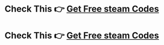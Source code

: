 # Check This 👉 **[Get Free steam Codes](https://tinyurl.com/mttrn3y9)**

# Check This 👉 **[Get Free steam Codes](https://tinyurl.com/mttrn3y9)**


